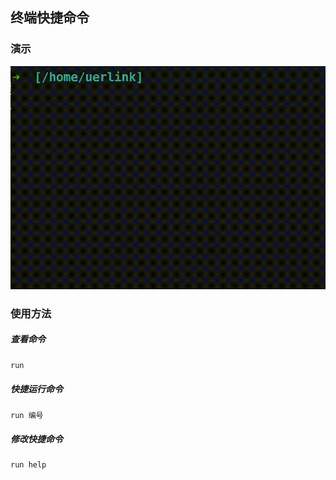 ## 终端快捷命令


### 演示
![](./run-demo.gif)

### 使用方法
##### 查看命令
```bash
run
```

##### 快捷运行命令
```bash
run 编号 

```

##### 修改快捷命令
```bash
run help
```
